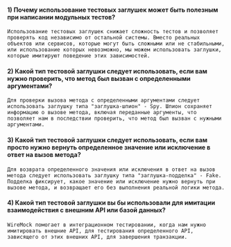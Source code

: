 #### 1)  Почему использование тестовых заглушек может быть полезным при написании модульных тестов?
    Использование тестовых заглушек снижает сложность тестов и позволяет проверять код независимо от остальной системы. Вместо реальных объектов или сервисов, которые могут быть сложными или не стабильными, или использование которых невозможно, мы можем использовать заглушки, которые имитируют поведение этих зависимостей.
#### 2) Какой тип тестовой заглушки следует использовать, если вам нужно проверить, что метод был вызван с определенными аргументами?
    Для проверки вызова метода с определенными аргументами следует использовать заглушку типа "заглушка-шпион" - Spy. Шпион сохраняет информацию о вызове метода, включая переданные аргументы, что позволяет нам в последствии проверить, что метод был вызван с нужными аргументами.
#### 3) Какой тип тестовой заглушки следует использовать, если вам просто нужно вернуть определенное значение или исключение в ответ на вызов метода?
    Для возврата определенного значения или исключения в ответ на вызов метода следует использовать заглушку типа "заглушка-подделка" - Fake. Подделка фиксирует, какое значение или исключение нужно вернуть при вызове метода, и возвращает его без выполнения реальной логики метода.
#### 4) Какой тип тестовой заглушки вы бы использовали для имитации  взаимодействия с внешним API или базой данных?
    WireMock помогает в интеграционном тестировании, когда нам нужно имитировать внешние API, для тестирования определенного API, зависящего от этих внешних API, для завершения транзакции.